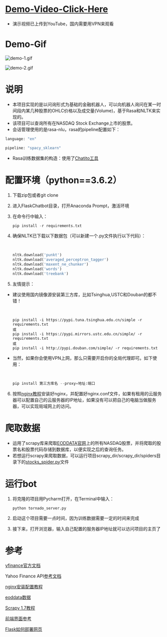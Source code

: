 # **[Demo-Video-Click-Here](https://youtu.be/J2aGm--ks6M)**

- 演示视频已上传到YouTube，国内需要用VPN来观看



# **Demo-Gif**

![demo-1.gif](https://github.com/AshleyXM/FlaskChatbot/blob/master/img/demo-1.gif)

![demo-2.gif](https://github.com/AshleyXM/FlaskChatbot/blob/master/img/demo-2.gif)



# **说明**

- 本项目实现的是以问询形式为基础的金融机器人，可以向机器人询问在某一时间段内某几种股票的OHLC价格以及成交量(Volume)，基于Rasa和NLTK来实现的。
- 该项目可以查询所有在NASDAQ Stock Exchange上市的股票。
- 会话管理使用的是rasa-nlu，rasa的pipeline配置如下：

```python
language: "en"

pipeline: "spacy_sklearn"
```

- Rasa训练数据集的构造：使用了[Chatito工具](https://rodrigopivi.github.io/Chatito/)



# **配置环境（python==3.6.2）**

1. 下载zip包或者git clone

2. 进入FlaskChatbot目录，打开Anaconda Prompt，激活环境

3. 在命令行中输入：

   ```python
   pip install -r requirements.txt
   ```

4. 确保NLTK已下载以下数据包（可以新建一个.py文件执行以下代码）：

   ​		

   ```python
   nltk.download('punkt')
   nltk.download('averaged_perceptron_tagger')
   nltk.download('maxent_ne_chunker')
   nltk.download('words')
   nltk.download('treebank')
   ```

5. 友情提示：

- 建议使用国内镜像源安装第三方库，比如Tsinghua,USTC和Douban的都不错！

  ​		

  ```
  pip install -i https://pypi.tuna.tsinghua.edu.cn/simple -r requirements.txt
  或
  pip install -i https://pypi.mirrors.ustc.edu.cn/simple/ -r requirements.txt
  或
  pip install -i http://pypi.douban.com/simple/ -r requirements.txt
  ```

- ​	当然，如果你会使用VPN上网，那么只需要开启你的全局代理即可。如下使用：

  ​		

  ```python
  pip install 第三方库名 --proxy=地址:端口
  ```

6. 按照[nginx教程](https://www.cnblogs.com/jiangwangxiang/p/8481661.html)安装好nginx，并配置好nginx.conf文件，如果有租用的云服务器可以配置自己的云服务器的IP地址，如果没有可以把自己的电脑当做服务器，可以实现局域网上的访问。



# **爬取数据**

- 运用了scrapy库来爬取[EODDATA官网](http://www.eoddata.com/)上的所有NASDAQ股票，并将爬取的股票名和股票代码存储到数据库，以便实现之后的查询任务。
- 若想运行scrapy来爬取数据，可以运行项目scrapy_dir/scrapy_dir/spiders目录下的[stocks_spider.py](https://github.com/AshleyXM/FlaskChatbot/blob/master/scrapy_dir/scrapy_dir/spiders/stocks_spider.py)文件



# **运行bot**

1. 将克隆的项目用Pycharm打开，在Terminal中输入：

   ```
   python tornado_server.py
   ```

   

2. 启动这个项目需要一点时间，因为训练数据需要一定的时间来完成

3. 接下来，打开浏览器，输入自己配置的服务器IP地址就可以访问项目的主页了

# **参考**

[yfinance官方文档](https://pypi.org/project/yfinance/)

Yahoo Finance API[参考文档](https://aroussi.com/post/python-yahoo-finance)

[nginx安装配置教程](https://www.cnblogs.com/jiangwangxiang/p/8481661.html)

[eoddata数据](http://eoddata.com/stocklist/NASDAQ/A.htm)

[Scrapy 1.7教程](https://www.osgeo.cn/scrapy/intro/tutorial.html)

[前端界面参考](https://blog.csdn.net/weixin_41606022/article/details/100867167)

[Flask如何部署网页](https://www.jianshu.com/p/c8b321087eca)
